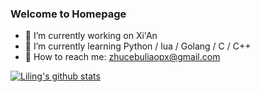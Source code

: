 ### Welcome to Homepage

- 🌈 I’m currently working on Xi'An
- 🌈 I’m currently learning Python / lua / Golang / C / C++
- 🌈 How to reach me: zhucebuliaopx@gmail.com

[![Liling's github stats](https://github-readme-stats.vercel.app/api?username=zhucebuliaopx)](https://github.com/zhucebuliaopx)

<!--
**zhucebuliaopx/zhucebuliaopx** is a ✨ _special_ ✨ repository because its `README.md` (this file) appears on your GitHub profile.

Here are some ideas to get you started:


- 👯 I’m looking to collaborate on ...
- 🤔 I’m looking for help with ...
- 💬 Ask me about ...
- 😄 Pronouns: ...
- ⚡ Fun fact: ...
-->
